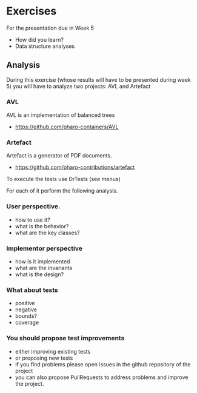 # Exercises 

For the presentation due in Week 5
- How did you learn?
- Data structure analyses

## Analysis

During this exercise (whose results will have to be presented during week 5) you will have to analyze
two projects: AVL and Artefact

### AVL
 AVL is an implementation of balanced trees

- https://github.com/pharo-containers/AVL

### Artefact
Artefact is a generator of PDF documents.

- https://github.com/pharo-contributions/artefact

To execute the tests use DrTests (see menus)

For each of it perform the following analysis.


### User perspective.
- how to use it?
- what is the behavior?
- what are the key classes?


### Implementor perspective
- how is it implemented 
- what are the invariants
- what is the design?

### What about tests
- positive
- negative
- bounds?
- coverage

### You should propose test improvements
- either improving existing tests 
- or proposing new tests
- if you find problems please open issues in the github repository of the project
- you can also propose PullRequests to address problems and improve the project.
